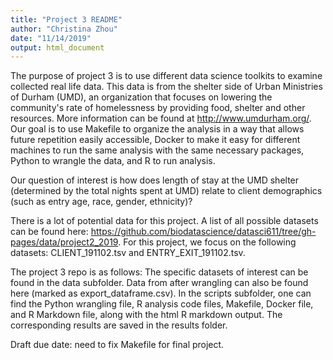```yaml
---
title: "Project 3 README"
author: "Christina Zhou"
date: "11/14/2019"
output: html_document
---
```

The purpose of project 3 is to use different data science toolkits to examine collected real life data. This data is from the shelter side of Urban Ministries of Durham (UMD), an organization that focuses on lowering the community's rate of homelessness by providing food, shelter and other resources. More information can be found at http://www.umdurham.org/. Our goal is to use Makefile to organize the analysis in a way that allows future repetition easily accessible, Docker to make it easy for different machines to run the same analysis with the same necessary packages, Python to wrangle the data, and R to run analysis.

Our question of interest is how does length of stay at the UMD shelter (determined by the total nights spent at UMD) relate to client demographics (such as entry age, race, gender, ethnicity)? 

There is a lot of potential data for this project. A list of all possible datasets can be found here: https://github.com/biodatascience/datasci611/tree/gh-pages/data/project2_2019. For this project, we focus on the following datasets: CLIENT_191102.tsv and ENTRY_EXIT_191102.tsv.

The project 3 repo is as follows: The specific datasets of interest can be found in the data subfolder. Data from after wrangling can also be found here (marked as export_dataframe.csv). In the scripts subfolder, one can find the Python wrangling file, R analysis code files, Makefile, Docker file, and R Markdown file, along with the html R markdown output. The corresponding results are saved in the results folder.



Draft due date: need to fix Makefile for final project.